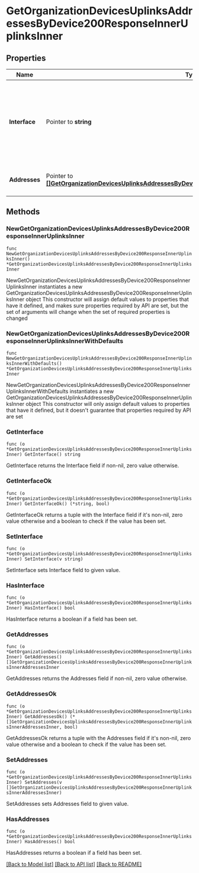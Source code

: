 # GetOrganizationDevicesUplinksAddressesByDevice200ResponseInnerUplinksInner

## Properties

Name | Type | Description | Notes
------------ | ------------- | ------------- | -------------
**Interface** | Pointer to **string** | Interface for the device uplink. Available options are: cellular, man1, man2, wan1, wan2 | [optional] 
**Addresses** | Pointer to [**[]GetOrganizationDevicesUplinksAddressesByDevice200ResponseInnerUplinksInnerAddressesInner**](GetOrganizationDevicesUplinksAddressesByDevice200ResponseInnerUplinksInnerAddressesInner.md) | Available addresses for the interface. | [optional] 

## Methods

### NewGetOrganizationDevicesUplinksAddressesByDevice200ResponseInnerUplinksInner

`func NewGetOrganizationDevicesUplinksAddressesByDevice200ResponseInnerUplinksInner() *GetOrganizationDevicesUplinksAddressesByDevice200ResponseInnerUplinksInner`

NewGetOrganizationDevicesUplinksAddressesByDevice200ResponseInnerUplinksInner instantiates a new GetOrganizationDevicesUplinksAddressesByDevice200ResponseInnerUplinksInner object
This constructor will assign default values to properties that have it defined,
and makes sure properties required by API are set, but the set of arguments
will change when the set of required properties is changed

### NewGetOrganizationDevicesUplinksAddressesByDevice200ResponseInnerUplinksInnerWithDefaults

`func NewGetOrganizationDevicesUplinksAddressesByDevice200ResponseInnerUplinksInnerWithDefaults() *GetOrganizationDevicesUplinksAddressesByDevice200ResponseInnerUplinksInner`

NewGetOrganizationDevicesUplinksAddressesByDevice200ResponseInnerUplinksInnerWithDefaults instantiates a new GetOrganizationDevicesUplinksAddressesByDevice200ResponseInnerUplinksInner object
This constructor will only assign default values to properties that have it defined,
but it doesn't guarantee that properties required by API are set

### GetInterface

`func (o *GetOrganizationDevicesUplinksAddressesByDevice200ResponseInnerUplinksInner) GetInterface() string`

GetInterface returns the Interface field if non-nil, zero value otherwise.

### GetInterfaceOk

`func (o *GetOrganizationDevicesUplinksAddressesByDevice200ResponseInnerUplinksInner) GetInterfaceOk() (*string, bool)`

GetInterfaceOk returns a tuple with the Interface field if it's non-nil, zero value otherwise
and a boolean to check if the value has been set.

### SetInterface

`func (o *GetOrganizationDevicesUplinksAddressesByDevice200ResponseInnerUplinksInner) SetInterface(v string)`

SetInterface sets Interface field to given value.

### HasInterface

`func (o *GetOrganizationDevicesUplinksAddressesByDevice200ResponseInnerUplinksInner) HasInterface() bool`

HasInterface returns a boolean if a field has been set.

### GetAddresses

`func (o *GetOrganizationDevicesUplinksAddressesByDevice200ResponseInnerUplinksInner) GetAddresses() []GetOrganizationDevicesUplinksAddressesByDevice200ResponseInnerUplinksInnerAddressesInner`

GetAddresses returns the Addresses field if non-nil, zero value otherwise.

### GetAddressesOk

`func (o *GetOrganizationDevicesUplinksAddressesByDevice200ResponseInnerUplinksInner) GetAddressesOk() (*[]GetOrganizationDevicesUplinksAddressesByDevice200ResponseInnerUplinksInnerAddressesInner, bool)`

GetAddressesOk returns a tuple with the Addresses field if it's non-nil, zero value otherwise
and a boolean to check if the value has been set.

### SetAddresses

`func (o *GetOrganizationDevicesUplinksAddressesByDevice200ResponseInnerUplinksInner) SetAddresses(v []GetOrganizationDevicesUplinksAddressesByDevice200ResponseInnerUplinksInnerAddressesInner)`

SetAddresses sets Addresses field to given value.

### HasAddresses

`func (o *GetOrganizationDevicesUplinksAddressesByDevice200ResponseInnerUplinksInner) HasAddresses() bool`

HasAddresses returns a boolean if a field has been set.


[[Back to Model list]](../README.md#documentation-for-models) [[Back to API list]](../README.md#documentation-for-api-endpoints) [[Back to README]](../README.md)


